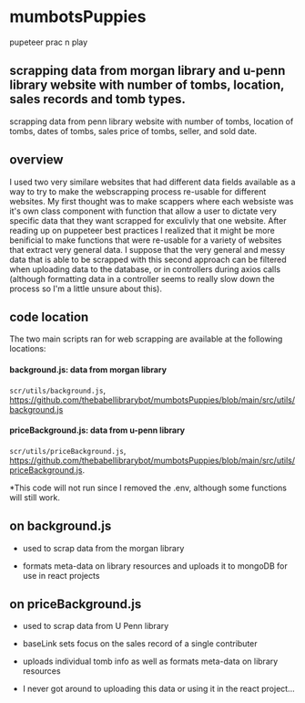 # mumbotsPuppies
pupeteer prac n play

## scrapping data from morgan library and u-penn library website with number of tombs, location, sales records and tomb types.

scrapping data from penn library website with number of tombs, location of tombs, dates of tombs, sales price of tombs, seller, and sold date. 

## overview
I used two very similare websites that had different data fields available as a way to try to make the webscrapping process re-usable for different websites. My first thought was to make scappers where each websiste was it's own class component with function that allow a user to dictate very specific data that they want scrapped for exculivly that one website. After reading up on puppeteer best practices I realized that it might be more benificial to make functions that were re-usable for a variety of websites that extract very general data. I suppose that the very general and messy data that is able to be scrapped with this second approach can be filtered when uploading data to the database, or in controllers during axios calls (although formatting data in a controller seems to really slow down the process so I'm a little unsure about this).

## code location
The two main scripts ran for web scrapping are available at the following locations:
#### background.js: data from morgan library
`scr/utils/background.js`, https://github.com/thebabellibrarybot/mumbotsPuppies/blob/main/src/utils/background.js 
#### priceBackground.js: data from u-penn library
`scr/utils/priceBackground.js`, https://github.com/thebabellibrarybot/mumbotsPuppies/blob/main/src/utils/priceBackground.js.

*This code will not run since I removed the .env, although some functions will still work.

## on background.js

- used to scrap data from the morgan library

- formats meta-data on library resources and uploads it to mongoDB for use in react projects

## on priceBackground.js

- used to scrap data from U Penn library

- baseLink sets focus on the sales record of a single contributer

- uploads individual tomb info as well as formats meta-data on library resources

- I never got around to uploading this data or using it in the react project...
